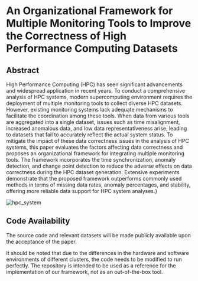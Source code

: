 # An Organizational Framework for Multiple Monitoring Tools to Improve the Correctness of High Performance Computing Datasets  

## Abstract
High Performance Computing (HPC) has seen significant advancements and widespread application in recent years. To conduct a comprehensive analysis of HPC systems, modern supercomputing environment requires the deployment of multiple monitoring tools to collect diverse HPC datasets. However, existing monitoring systems lack adequate mechanisms to facilitate the coordination among these tools. When data from various tools are aggregated into a single dataset, issues such as time misalignment, increased anomalous data, and low data representativeness arise, leading to datasets that fail to accurately reflect the actual system status. To mitigate the impact of these data correctness issues in the analysis of HPC systems, this paper evaluates the factors affecting data correctness and proposes an organizational framework for integrating multiple monitoring tools. The framework incorporates the time synchronization, anomaly detection, and change point detection to reduce the adverse effects on data correctness during the HPC dataset generation. Extensive experiments demonstrate that the proposed framework outperforms commonly used methods in terms of missing data rates, anomaly percentages, and stability, offering more reliable data support for HPC system analyses.}

![hpc_system](https://github.com/user-attachments/assets/1caf9a06-793a-43ab-96ef-d06f5fe53225)


## Code Availability
The source code and relevant datasets will be made publicly available upon the acceptance of the paper. 

It should be noted that due to the differences in the hardware and software environments of different clusters, the code needs to be modified to run perfectly. The repository is intended to be used as a reference for the implementation of our framework, not as an out-of-the-box tool.
